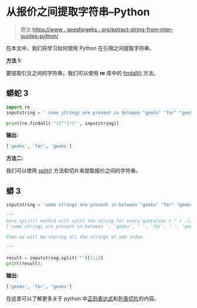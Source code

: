 # 从报价之间提取字符串–Python

> 原文:[https://www . geesforgeks . org/extract-string-from-inter-quotes-python/](https://www.geeksforgeeks.org/extract-string-from-between-quotations-python/)

在本文中，我们将学习如何使用 Python 在引用之间提取字符串。

**方法 1:**

要提取引文之间的字符串，我们可以使用 **re** 库中的 [findall()](https://www.geeksforgeeks.org/python-regex-re-search-vs-re-findall/) 方法。

## 蟒蛇 3

```py
import re
inputstring = ' some strings are present in between "geeks" "for" "geeks" '

print(re.findall('"([^"]*)"', inputstring))
```

**输出:**

```py
['geeks', 'for', 'geeks']
```

**方法二:**

我们可以使用 [split()](https://www.geeksforgeeks.org/python-string-split/) 方法和切片来提取报价之间的字符串。

## 蟒 3

```py
inputstring = 'some strings are present in between "geeks" "for" "geeks" '

"""
here split() method will split the string for every quotation ( " ) .i.e.
['some strings are present in between ', 'geeks', ' ', 'for', ' ', 'geeks', ' ']. 

Then we will be storing all the strings at odd index.

"""

result = inputstring.split('"')[1::2]
print(result);
```

**输出:**

```py
['geeks', 'for', 'geeks']
```

在这里可以了解更多关于 python 中[正则表达式](https://www.geeksforgeeks.org/regular-expression-python-examples-set-1/)和[列表切片](https://www.geeksforgeeks.org/python-list-slicing/)的内容。